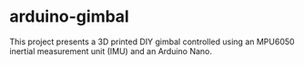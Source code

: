 # arduino-gimbal
This project presents a 3D printed DIY gimbal controlled using an MPU6050 inertial measurement unit (IMU) and an Arduino Nano.
